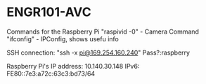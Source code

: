 # ENGR101-AVC
Commands for the Raspberry Pi
"raspivid -0" - Camera Command
"ifconfig" - IPConfig, shows usefu info

SSH connection:
"ssh -x pi@169.254.160.240"
Pass?:raspberry

Raspberry Pi's IP address: 10.140.30.148
IPv6: FE80::7e3:a72c:63c3:bd73/64
